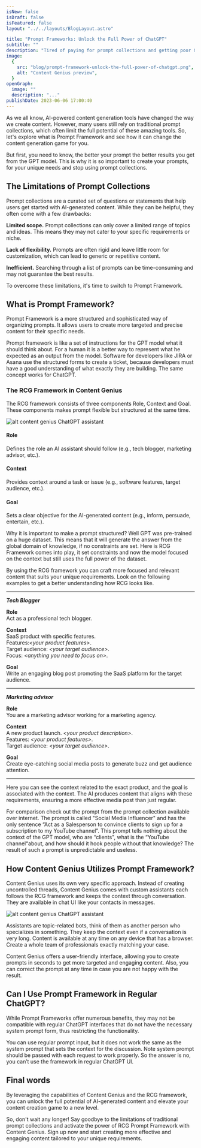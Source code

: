 ```yaml
---
isNew: false
isDraft: false
isFeatured: false
layout: "../../layouts/BlogLayout.astro"

title: "Prompt Frameworks: Unlock the Full Power of ChatGPT"
subtitle: ""
description: "Tired of paying for prompt collections and getting poor GPT answers? Use Prompt Framework to create context-aware assistants that exactly match your task and harness the true potential of AI content generation."
image:
  {
    src: "blog/prompt-framework-unlock-the-full-power-of-chatgpt.png",
    alt: "Content Genius preview",
  }
openGraph:
  image: ""
  description: "..."
publishDate: 2023-06-06 17:00:40
---
```


As we all know, AI-powered content generation tools have changed the way we create content. However, many users still rely on traditional prompt collections, which often limit the full potential of these amazing tools. So, let's explore what is Prompt Framework and see how it can change the content generation game for you.

But first, you need to know, the better your prompt the better results you get from the GPT model. This is why it is so important to create your prompts, for your unique needs and stop using prompt collections.

## The Limitations of Prompt Collections

Prompt collections are a curated set of questions or statements that help users get started with AI-generated content. While they can be helpful, they often come with a few drawbacks:

**Limited scope.** Prompt collections can only cover a limited range of topics and ideas. This means they may not cater to your specific requirements or niche.

**Lack of flexibility.** Prompts are often rigid and leave little room for customization, which can lead to generic or repetitive content.

**Inefficient.** Searching through a list of prompts can be time-consuming and may not guarantee the best results.

To overcome these limitations, it's time to switch to Prompt Framework.

## What is Prompt Framework?

Prompt Framework is a more structured and sophisticated way of organizing prompts. It allows users to create more targeted and precise content for their specific needs.

Prompt framework is like a set of instructions for the GPT model what it should think about. For a human it is a better way to represent what he expected as an output from the model. Software for developers like JIRA or Asana use the structured forms to create a ticket, because developers must have a good understanding of what exactly they are building. The same concept works for ChatGPT.

### The RCG Framework in Content Genius

The RCG framework consists of three components Role, Context and Goal. These components makes prompt flexible but structured at the same time.

![alt content genius ChatGPT assistant](/blog/content-genius-rcg-framework.png)

#### Role

Defines the role an AI assistant should follow (e.g., tech blogger, marketing advisor, etc.).

#### Context

Provides context around a task or issue (e.g., software features, target audience, etc.).

#### Goal

Sets a clear objective for the AI-generated content (e.g., inform, persuade, entertain, etc.).

Why it is important to make a prompt structured? Well GPT was pre-trained on a huge dataset. This means that it will generate the answer from the global domain of knowledge, if no constraints are set. Here is RCG Framework comes into play, it set constraints and now the model focused on the context but still uses the full power of the dataset.

By using the RCG framework you can craft more focused and relevant content that suits your unique requirements. Look on the following examples to get a better understanding how RCG looks like.

---

**_Tech Blogger_**

**Role**\
Act as a professional tech blogger.

**Context**\
SaaS product with specific features.\
Features:_\<your product features>_.\
Target audience: _\<your target audience>_.\
Focus: _\<anything you need to focus on>_.

**Goal**\
Write an engaging blog post promoting the SaaS platform for the target audience.

---

**_Marketing advisor_**

**Role**\
You are a marketing advisor working for a marketing agency.

**Context**\
A new product launch. _\<your product description>_.\
Features: _\<your product features>_.\
Target audience: _\<your target audience>_.

**Goal**\
Create eye-catching social media posts to generate buzz and get audience attention.

---

Here you can see the context related to the exact product, and the goal is associated with the context. The AI produces content that aligns with these requirements, ensuring a more effective media post than just regular.

For comparison check out the prompt from the prompt collection available over internet. The prompt is called "Social Media Influencer" and has the only sentence “Act as a Salesperson to convince clients to sign up for a subscription to my YouTube channel”. This prompt tells nothing about the context of the GPT model, who are “clients", what is the “YouTube channel“about, and how should it hook people without that knowledge? The result of such a prompt is unpredictable and useless.

## How Content Genius Utilizes Prompt Framework?

Content Genius uses its own very specific approach. Instead of creating uncontrolled threads, Content Genius comes with custom assistants each follows the RCG framework and keeps the context through conversation. They are available in chat UI like your contacts in messages.

![alt content genius ChatGPT assistant](/blog/content-genius-rcg-framework-output.png)

Assistants are topic-related bots, think of them as another person who specializes in something. They keep the context even if a conversation is very long. Content is available at any time on any device that has a browser. Create a whole team of professionals exactly matching your case.

Content Genius offers a user-friendly interface, allowing you to create prompts in seconds to get more targeted and engaging content. Also, you can correct the prompt at any time in case you are not happy with the result.

<!-- Check out the assistants’ library consists of curated Assistants to help you get started in one click. -->

## Can I Use Prompt Framework in Regular ChatGPT?

While Prompt Frameworks offer numerous benefits, they may not be compatible with regular ChatGPT interfaces that do not have the necessary system prompt form, thus restricting the functionality.

You can use regular prompt input, but it does not work the same as the system prompt that sets the context for the discussion. Note system prompt should be passed with each request to work properly. So the answer is no, you can’t use the framework in regular ChatGPT UI.

## Final words

By leveraging the capabilities of Content Genius and the RCG framework, you can unlock the full potential of AI-generated content and elevate your content creation game to a new level.

So, don't wait any longer! Say goodbye to the limitations of traditional prompt collections and activate the power of RCG Prompt Framework with Content Genius. Sign up now and start creating more effective and engaging content tailored to your unique requirements.
